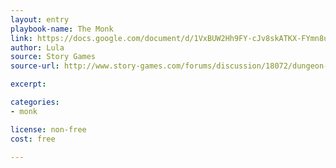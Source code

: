 ```yaml
---
layout: entry
playbook-name: The Monk
link: https://docs.google.com/document/d/1VxBUW2Hh9FY-cJv8skATKX-FYmn8uxIHoonDOWjsSNw/edit
author: Lula
source: Story Games
source-url: http://www.story-games.com/forums/discussion/18072/dungeon-world-i-made-a-class-the-monk

excerpt:

categories:
- monk

license: non-free
cost: free

---
```

